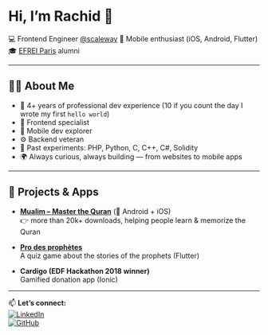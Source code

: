 # Hi, I’m Rachid 👋

💻 Frontend Engineer [@scaleway](https://github.com/scaleway) 
📱 Mobile enthusiast (iOS, Android, Flutter)  
🎓 [EFREI Paris](https://www.efrei.fr/) alumni  

---

## 🧑‍💻 About Me
- 🚀 4+ years of professional dev experience (10 if you count the day I wrote my first `hello world`)  
- 🎨 Frontend specialist
- 📱 Mobile dev explorer
- ⚙️ Backend veteran
- 🧪 Past experiments: PHP, Python, C, C++, C#, Solidity  
- 🌍 Always curious, always building — from websites to mobile apps 

---

## 📱 Projects & Apps
- **[Mualim – Master the Quran](http://mualim-app.com/)** (📱 Android + iOS)  
  👉 more than 20k+ downloads, helping people learn & memorize the Quran  

- **[Pro des prophètes](https://play.google.com/store/apps/details?id=fr.prodesprophetes.quizz_prophete)**  
  A quiz game about the stories of the prophets (Flutter)  

- **Cardigo (EDF Hackathon 2018 winner)**  
  Gamified donation app (Ionic)  

---

📫 **Let’s connect:**  
[![LinkedIn](https://img.shields.io/badge/-LinkedIn-0A66C2?logo=linkedin&logoColor=fff)](https://www.linkedin.com/in/rachid-ben-said/)  
[![GitHub](https://img.shields.io/badge/-GitHub-181717?logo=github&logoColor=fff)](https://github.com/rachidBensaid)  
